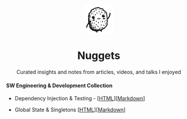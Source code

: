<p align="center" id="logo">
<a href="https://antoinejeannot.github.io/nuggets">
<img src="https://raw.githubusercontent.com/antoinejeannot/nuggets/main/.github/resources/logo.svg" alt="Nuggets" width="80" height="80">
</a>
</p>
<h1 align="center"> Nuggets </h1>
<p align="center">
  Curated insights and notes from articles, videos, and talks I enjoyed
</p>

#### SW Engineering & Development Collection
- Dependency Injection & Testing -  [[HTML](https://antoinejeannot.github.io/nuggets/dependency_injection_and_testing.html)][[Markdown](https://github.com/antoinejeannot/nuggets/blob/main/markdown/dependency_injection_and_testing.md)]

- Global State & Singletons  [[HTML](https://antoinejeannot.github.io/nuggets/global_state_and_singletons.html)][[Markdown](https://github.com/antoinejeannot/nuggets/blob/main/markdown/global_state_and_singletons.md)]